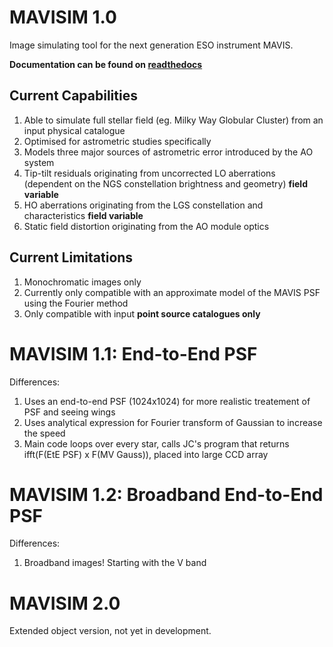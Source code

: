 # MAVISIM 1.0
Image simulating tool for the next generation ESO instrument MAVIS. 

<b>Documentation can be found on <a href="https://mavisim.readthedocs.io/en/latest/" target="_blank">readthedocs</a></b>

## Current Capabilities
1. Able to simulate full stellar field (eg. Milky Way Globular Cluster) from an input physical catalogue
2. Optimised for astrometric studies specifically
3. Models three major sources of astrometric error introduced by the AO system
  1. Tip-tilt residuals originating from uncorrected LO aberrations (dependent on the NGS constellation brightness and geometry) **field variable**
  2. HO aberrations originating from the LGS constellation and characteristics **field variable**
  3. Static field distortion originating from the AO module optics

## Current Limitations
1. Monochromatic images only
2. Currently only compatible with an approximate model of the MAVIS PSF using the Fourier method
3. Only compatible with input **point source catalogues only**

# MAVISIM 1.1: End-to-End PSF
Differences:
1. Uses an end-to-end PSF (1024x1024) for more realistic treatement of PSF and seeing wings
2. Uses analytical expression for Fourier transform of Gaussian to increase the speed
3. Main code loops over every star, calls JC's program that returns ifft(F(EtE PSF) x F(MV Gauss)), placed into large CCD array

# MAVISIM 1.2: Broadband End-to-End PSF
Differences:
1. Broadband images! Starting with the V band

# MAVISIM 2.0
Extended object version, not yet in development.
